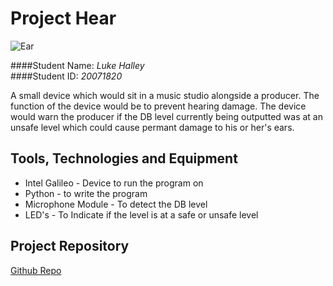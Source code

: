 # Project Hear 

![Ear](http://www.descartesbiometrics.com/wp-content/uploads/2014/09/Extract-icon.png "Ear")


####Student Name: *Luke Halley*   
####Student ID: *20071820*



A small device which would sit in a music studio alongside a producer. The function of the device would be to prevent hearing damage. The device would warn the producer if the DB level currently being outputted was at an unsafe level which could cause permant damage to his or her's ears.

## Tools, Technologies and Equipment

* Intel Galileo - Device to run the program on
* Python - to write the program 
* Microphone Module - To detect the DB level
* LED's -  To Indicate if the level is at a safe or unsafe level

## Project Repository

[Github Repo](https://github.com/luke123halley/ProjectHear)


